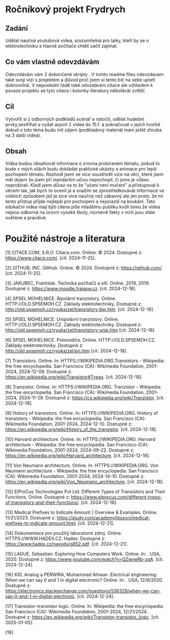 # Ročníkový projekt Frydrych

## Zadání

Udělat naučná youtubová videa, srozumitelná pro laiky, kteří by se o elektrotechniku a hlavně počítače chtěli začít zajímat.

## Co vám vlastně odevzdávám

Odevzdávám vám 2 dokončené skripty . V tomto readme fileu odevzdavam také svoji vizi s projektem a důvod proč jsem si tento bič na sebe upletl dobrovolně.  V neposlední řadě také odvzdávám citace ale vzhledem k povaze projektu se tyto citace i kolonky literatury několikrát zvětší.

## Cíl

Vytvořit si z odborných podkladů scénář a natočit, udělat hudební prvky,sestříhat a vydat aspoň 2 videa do 15.1. a pokračovat v jejich tvorbě dokud o toto téma budu mít zájem (podkladový materiál mám ještě zhruba na 3 další videa). 

## Obsah

Videa budou obsahovat informace o zrovna probíraném tématu, pokud to bude v mých silách budu dokládat praktické ukázky a animace pro lepší pochopení tématu. Rozhodl jsem se více soustředit více na věci, které jsem měl dojem že jsem při standartím učivu nepochopil, či jsme je vůbec neprobírali. Kladl jsem důraz na to že "učení není mučení" a přistupoval k věcem tak, jak bych to ocenil já a snažím se zprostředkovávat informace ve videiích způsobem jež je sice více naučný než zábavný ale jen proto, že mi tento přístup přijde nejlepší pro pochopení a nejsnazší na koukání. Tato edukační videa mají býti cílena píše mladšímu publiku kvůli tomu že videa nejsou odborná na úrovni vysoké školy, nicméně fakty v nich jsou stále ověřené a pravdivé. 

# Použité nástroje a literatura

[1] CITACE.COM, S.R.O. Citace.com. Online. © 2024. Dostupné z: https://www.citace.com/. [cit. 2024-11-25].

[2] GITHUB, INC. GitHub. Online. © 2024. Dostupné z: https://github.com/. [cit. 2024-11-25].

[3] JAKUBEC, František. Technika počítačů a sítí. Online. 2019, 2019. Dostupné z: https://www.moodle.frajasw.cz. [cit. 2024-12-18]. 

[4] SPSEL MOHELNICE. Bipolární tranzistory. Online. HTTP://OLD.SPSEMOH.CZ. Základy elektrotechniky. Dostupné z: http://old.spsemoh.cz/vyuka/zel/tranzistory-bip.htm. [cit. 2024-12-18].

[5] SPSEL MOHELNICE. Unipolární tranzistory. Online. HTTP://OLD.SPSEMOH.CZ. Základy elektrotechniky. Dostupné z: http://old.spsemoh.cz/vyuka/zel/tranzistory-unip.htm [cit. 2024-12-18].

[6] SPSEL MOHELNICE. Polovodiče. Online. HTTP://OLD.SPSEMOH.CZ. Základy elektrotechniky. Dostupné z: http://old.spsemoh.cz/vyuka/zel/pn.htm [cit. 2024-12-18].

[7] Transistors. Online. In: HTTPS://WIKIPEDIA.ORG.Transistors - Wikipedia: the free encyclopedia. San Francisco (CA): Wikimedia Foundation, 2001-2024, 2024-12-09. Dostupné z: https://en.wikipedia.org/wiki/Transistor#Types. [cit. 2024-12-18].

[8] Tranzistor. Online. In: HTTPS://WIKIPEDIA.ORG. Tranzistor - Wikipedia: the free encyclopedia. San Francisco (CA): Wikimedia Foundation, 2001-2024, 2024-11-28. Dostupné z: https://cs.wikipedia.org/wiki/Tranzistor. [cit. 2024-12-18].

[9] History of transistors. Online. In: HTTPS://WIKIPEDIA.ORG. History of transistors - Wikipedia: the free encyclopedia. San Francisco (CA): Wikimedia Foundation, 2001-2024, 2024-12-10. Dostupné z: https://en.wikipedia.org/wiki/History_of_the_transistor. [cit. 2024-12-18].

[10] Harvard architecture. Online. In: HTTPS://WIKIPEDIA.ORG. Harvard architecture - Wikipedia: the free encyclopedia. San Francisco (CA): Wikimedia Foundation, 2001-2024, 2024-09-22. Dostupné z: https://en.wikipedia.org/wiki/Harvard_architecture. [cit. 2024-12-18].

[11] Von Neumann architecture. Online. In: HTTPS://WIKIPEDIA.ORG. Von Neumann architecture - Wikipedia: the free encyclopedia. San Francisco (CA): Wikimedia Foundation, 2001-2024, 2024-14-10. Dostupné z: https://en.wikipedia.org/wiki/Von_Neumann_architecture. [cit. 2024-12-18].

[12] ElProCus Technologies Pvt Ltd. Different Types of Transistors and Their Functions. Online. Dostupné z: https://www.elprocus.com/different-types-of-transistors-and-their-functions/. [cit. 2024-12-18].

[13] Medical Prefixes to Indicate Amount | Overview & Examples. Online. 11/21/2023. Dostupné z: https://study.com/academy/lesson/medical-prefixes-to-indicate-amount.html. [cit. 2024-12-21].

[14] Dokumentace pro použitý laboratorní zdroj. Online. HTTPS://WWW.HADEX.CZ. Hadex. Dostupné z: https://www.hadex.cz/navody/g852.pdf. [cit. 2024-12-21].

[15] LAGUE, Sebastian. Exploring How Computers Work. Online. In: . USA, 2020. Dostupné z: https://www.youtube.com/watch?v=QZwneRb-zqA. [cit. 2024-12-24].

[16] KID, Analog a PERWIRA, Muhammad Ikhwan. Electrical engineering: When we can say 0 and 1 in digital electronic? Online. In: . USA, 12/9/2020. Dostupné z: https://electronics.stackexchange.com/questions/536329/when-we-can-say-0-and-1-in-digital-electronic. [cit. 2024-12-24].

[17] Transistor–transistor logic. Online. In: Wikipedia: the free encyclopedia. San Francisco (CA): Wikimedia Foundation, 2001-2024, 12/21/2024. Dostupné z: https://en.wikipedia.org/wiki/Transistor–transistor_logic. [cit. 2025-01-05].

[18] 
